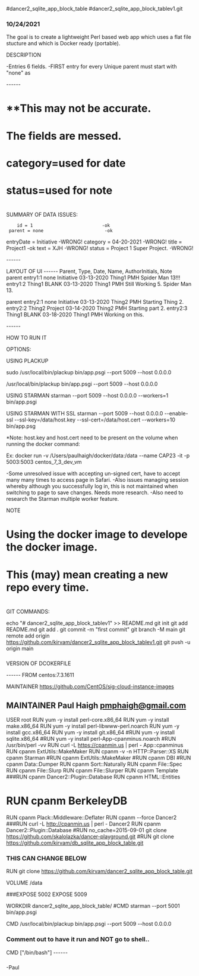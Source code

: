 #dancer2_sqlite_app_block_table
#dancer2_sqlite_app_block_tablev1.git

### 10/24/2021

The goal is to create a lightweight Perl based web app which uses a flat file stucture and which is Docker ready (portable).

DESCRIPTION

-Entries 6 fields.
-FIRST entry for every Unique parent must start with "none" as 

---<snip>---  

# **This may not be accurate.  
# The fields are messed.  
#    category=used for date
#    status=used for note
#
SUMMARY OF DATA ISSUES:

        id = 1                          -ok
     parent = none                       -ok
  entryDate = Initiative                 -WRONG!
   category = 04-20-2021                 -WRONG!
      title = Project1                   -ok
       text = XJH                        -WRONG!
     status = Project 1 Super Project.   -WRONG!

---<snip>---



LAYOUT OF UI
---<snip>---
  		Parent, Type, Date, Name, AuthorInitials, Note  
parent entry1:1	none	Initiative	03-13-2020	Thing1	PMH	Spider Man 13!!!
entry1:2	Thing1	BLANK	03-13-2020	Thing1	PMH	Still Working 5. Spider Man 13.

parent entry2:1	none	Initiative	03-13-2020	Thing2	PMH	Starting Thing 2.
entry2:2	Thing2	Project	03-14-2020	Thing2	PMH	Starting part 2.
entry2:3		Thing1	BLANK	03-18-2020	Thing1	PMH	Working on this.

---<snip>---  


HOW TO RUN IT
 
OPTIONS:

USING PLACKUP

  sudo /usr/local/bin/plackup bin/app.psgi --port 5009 --host 0.0.0.0

  /usr/local/bin/plackup bin/app.psgi --port 5009 --host 0.0.0.0


USING STARMAN
starman --port 5009 --host 0.0.0.0 --workers=1 bin/app.psgi


USING STARMAN WITH SSL
starman --port 5009 --host 0.0.0.0 --enable-ssl --ssl-key=/data/host.key --ssl-cert=/data/host.cert --workers=10 bin/app.psg

*Note: host.key and host.cert need to be present on the volume when running the docker command:

  Ex:
   docker run -v /Users/paulhaigh/docker/data:/data --name CAP23 -it -p 5003:5003 centos_7_3_dev_vm

-Some unresolved issue with accepting un-signed cert, have to accept many many times to access page in Safari.
-Also issues managing session whereby although you successfully log in, this is not maintained when switching to page to save changes.  Needs more research.
-Also need to research the Starman multiple worker feature.


NOTE
#####
# Using the docker image to develope the docker image.
# This (may) mean creating a new repo every time.
# 

GIT COMMANDS:

echo "# dancer2_sqlite_app_block_tablev1" >> README.md
git init
git add README.md
git add .
git commit -m "first commit"
git branch -M main
git remote add origin https://github.com/kirvam/dancer2_sqlite_app_block_tablev1.git
git push -u origin main

#####

VERSION OF DCOKERFILE

---<snip>---
FROM centos:7.3.1611

MAINTAINER https://github.com/CentOS/sig-cloud-instance-images

## MAINTAINER Paul Haigh pmphaigh@gmail.com

USER root
RUN yum -y install perl-core.x86_64
RUN yum -y install make.x86_64
RUN yum -y install perl-libwww-perl.noarch
RUN yum -y install gcc.x86_64
RUN yum -y install git.x86_64
#RUN yum -y install sqlite.x86_64
#RUN yum -y install perl-App-cpanminus.noarch
#RUN /usr/bin/perl -vv
RUN curl -L https://cpanmin.us | perl - App::cpanminus
RUN cpanm ExtUtils::MakeMaker
RUN cpanm -v -n HTTP::Parser::XS
RUN cpanm Starman
#RUN cpanm ExtUtils::MakeMaker
#RUN cpanm DBI
#RUN cpanm Data::Dumper
RUN cpanm Sort::Naturally
RUN cpanm File::Spec
RUN cpanm File::Slurp
RUN cpanm File::Slurper
RUN cpanm Template
###RUN cpanm Dancer2::Plugin::Database
RUN cpanm HTML::Entities
# RUN cpanm BerkeleyDB
RUN cpanm Plack::Middleware::Deflater
RUN cpanm --force Dancer2
###RUN curl -L http://cpanmin.us | perl - Dancer2
RUN cpanm Dancer2::Plugin::Database
#RUN no_cache=2015-09-01 git clone https://github.com/skalolazka/dancer-playground.git
#RUN git clone https://github.com/kirvam/db_sqlite_app_block_table.git
### THIS CAN CHANGE BELOW
RUN git clone https://github.com/kirvam/dancer2_sqlite_app_block_table.git

VOLUME /data

###EXPOSE 5002
EXPOSE 5009

WORKDIR dancer2_sqlite_app_block_table/
#CMD starman --port 5001 bin/app.psgi

CMD /usr/local/bin/plackup bin/app.psgi --port 5009 --host 0.0.0.0
### Comment out to have it run and NOT go to shell..
CMD ["/bin/bash"]
---<snip>---




#####

-Paul
